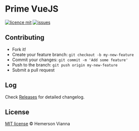 # Prime VueJS

[![licence mit](https://img.shields.io/badge/license-MIT-blue.svg?style=flat-square)](http://hemersonvianna.mit-license.org/)
[![issues](https://img.shields.io/github/issues/prime-solutions/prime-vuejs.svg?style=flat-square)](https://github.com/prime-solutions/prime-vuejs/issues)

## Contributing

- Fork it!
- Create your feature branch: `git checkout -b my-new-feature`
- Commit your changes: `git commit -m 'Add some feature'`
- Push to the branch: `git push origin my-new-feature`
- Submit a pull request

## Log

Check [Releases](https://github.com/prime-solutions/prime-vuejs/releases) for detailed changelog.

## License

[MIT license](http://hemersonvianna.mit-license.org/) © Hemerson Vianna
